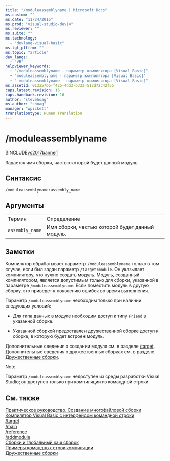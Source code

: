 ```yaml
---
title: "/moduleassemblyname | Microsoft Docs"
ms.custom: ""
ms.date: "11/24/2016"
ms.prod: "visual-studio-dev14"
ms.reviewer: ""
ms.suite: ""
ms.technology: 
  - "devlang-visual-basic"
ms.tgt_pltfrm: ""
ms.topic: "article"
dev_langs: 
  - "VB"
helpviewer_keywords: 
  - "/moduleassemblyname - параметр компилятора [Visual Basic]"
  - "moduleassemblyname - параметр компилятора [Visual Basic]"
  - "-moduleassemblyname - параметр компилятора [Visual Basic]"
ms.assetid: 013a57b6-f425-4dd3-b333-512d72c42f55
caps.latest.revision: 16
caps.handback.revision: 16
author: "stevehoag"
ms.author: "shoag"
manager: "wpickett"
translationtype: Human Translation
---
```

# /moduleassemblyname
[!INCLUDE[vs2017banner](../../../csharp/includes/vs2017banner.md)]

Задается имя сборки, частью которой будет данный модуль.  
  
## Синтаксис  
  
```  
/moduleassemblyname:assembly_name  
```  
  
## Аргументы  
  
|||  
|-|-|  
|Термин|Определение|  
|`assembly_name`|Имя сборки, частью которой будет данный модуль.|  
  
## Заметки  
 Компилятор обрабатывает параметр `/moduleassemblyname` только в том случае, если был задан параметр `/target:module`.  Он указывает компилятору, что нужно создать модуль.  Модуль, созданный компилятором, является допустимым только для сборки, указанной в параметре `/moduleassemblyname`.  Если поместить модуль в другую сборку, это приведет к появлению ошибок во время выполнения.  
  
 Параметр `/moduleassemblyname` необходим только при наличии следующих условий:  
  
-   Для типа данных в модуле необходим доступ к типу `Friend` в указанной сборке.  
  
-   Указанной сборкой предоставлен дружественной сборке доступ к сборке, в которую будет встроен модуль.  
  
 Дополнительные сведения о создании модуля см. в разделе [\/target](../../../visual-basic/reference/command-line-compiler/target.md).  Дополнительные сведения о дружественных сборках см. в разделе [Дружественные сборки](../Topic/Friend%20Assemblies%20\(C%23%20and%20Visual%20Basic\).md).  
  
> [!NOTE]
>  Параметр `/moduleassemblyname` недоступен из среды разработки Visual Studio; он доступен только при компиляции из командной строки.  
  
## См. также  
 [Практическое руководство. Создание многофайловой сборки](../Topic/How%20to:%20Build%20a%20Multifile%20Assembly.md)   
 [Компилятор Visual Basic с интерфейсом командной строки](../../../visual-basic/reference/command-line-compiler/index.md)   
 [\/target](../../../visual-basic/reference/command-line-compiler/target.md)   
 [\/main](../../../visual-basic/reference/command-line-compiler/main.md)   
 [\/reference](../../../visual-basic/reference/command-line-compiler/reference.md)   
 [\/addmodule](../../../visual-basic/reference/command-line-compiler/addmodule.md)   
 [Сборки и глобальный кэш сборок](../Topic/Assemblies%20and%20the%20Global%20Assembly%20Cache%20\(C%23%20and%20Visual%20Basic\).md)   
 [Примеры командных строк компиляции](../../../visual-basic/reference/command-line-compiler/sample-compilation-command-lines.md)   
 [Дружественные сборки](../Topic/Friend%20Assemblies%20\(C%23%20and%20Visual%20Basic\).md)